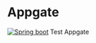 # Appgate
[![Spring boot](https://img.shields.io/badge/Spring%20boot-2.5.5-green)](https://spring.io/)
Test Appgate
